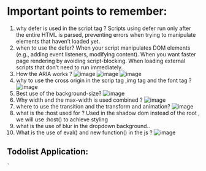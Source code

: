 # Important points to remember:

1. why defer is used in the script tag ?
  Scripts using defer run only after the entire HTML is parsed, preventing errors when trying to manipulate elements that haven’t loaded yet.
2. when to use the defer?
   When your script manipulates DOM elements (e.g., adding event listeners, modifying content).
When you want faster page rendering by avoiding script-blocking.
When loading external scripts that don’t need to run immediately.
3. How the ARIA works ?
![image](https://github.com/user-attachments/assets/9124af55-c847-48d5-a83c-a42f26e99324)
![image](https://github.com/user-attachments/assets/ebd0eccf-95a7-41e9-a007-65f71249e76a)
![image](https://github.com/user-attachments/assets/571a911f-2976-46b9-963b-cf9e9890a735)
5. why to use the cross origin in the scrip tag ,img tag and the font tag ?
   ![image](https://github.com/user-attachments/assets/3985a632-a29d-4669-ad35-3569b6b654e1)
6. Best use of the background-size?
     ![image](https://github.com/user-attachments/assets/7e77ba28-4a72-4d63-9323-9a8e0d51cbda)
7. Why width and the max-width is used combined ?
  ![image](https://github.com/user-attachments/assets/4dc134ae-c43e-45b8-8c19-22daafb95c8c)
8. where to use the transition and the transform and animation?
![image](https://github.com/user-attachments/assets/2b54dfba-337b-4ed1-b816-4980590f3de1)
9. what is the :host used for ?
   Used in the shadow dom instead of the root , we will use :host() to achieve styling
10. what is the use of blur in the dropdown background..
11. What is the use of eval() and new function() in the js ?
![image](https://github.com/user-attachments/assets/6f817559-5cf6-4786-bc4c-49fdc6b64599)

    
    





## Todolist Application:
```
`
